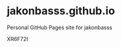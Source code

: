 # jakonbasss.github.io
Personal GitHub Pages site for jakonbasss













































































XR6F72I
